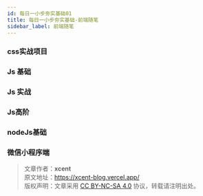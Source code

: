```yaml
---
id: 每日一小步夯实基础01
title: 每日一小步夯实基础-前端随笔
sidebar_label: 前端随笔
---
```

### css实战项目 

 

### Js 基础
 
  
### Js 实战
 

### Js高阶


### nodeJs基础


### 微信小程序端
 


> 文章作者：**xcent**  
> 原文地址：<https://xcent-blog.vercel.app/>  
> 版权声明：文章采用 [CC BY-NC-SA 4.0](https://creativecommons.org/licenses/by/4.0/deed.zh) 协议，转载请注明出处。
